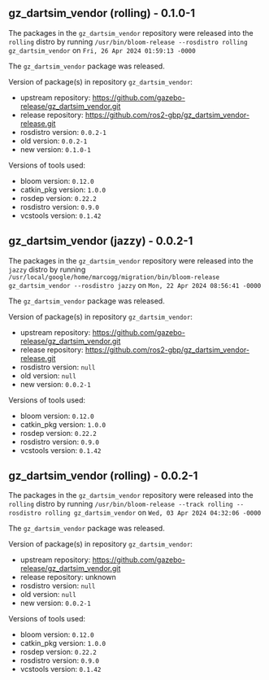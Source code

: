 ## gz_dartsim_vendor (rolling) - 0.1.0-1

The packages in the `gz_dartsim_vendor` repository were released into the `rolling` distro by running `/usr/bin/bloom-release --rosdistro rolling gz_dartsim_vendor` on `Fri, 26 Apr 2024 01:59:13 -0000`

The `gz_dartsim_vendor` package was released.

Version of package(s) in repository `gz_dartsim_vendor`:

- upstream repository: https://github.com/gazebo-release/gz_dartsim_vendor.git
- release repository: https://github.com/ros2-gbp/gz_dartsim_vendor-release.git
- rosdistro version: `0.0.2-1`
- old version: `0.0.2-1`
- new version: `0.1.0-1`

Versions of tools used:

- bloom version: `0.12.0`
- catkin_pkg version: `1.0.0`
- rosdep version: `0.22.2`
- rosdistro version: `0.9.0`
- vcstools version: `0.1.42`


## gz_dartsim_vendor (jazzy) - 0.0.2-1

The packages in the `gz_dartsim_vendor` repository were released into the `jazzy` distro by running `/usr/local/google/home/marcogg/migration/bin/bloom-release gz_dartsim_vendor --rosdistro jazzy` on `Mon, 22 Apr 2024 08:56:41 -0000`

The `gz_dartsim_vendor` package was released.

Version of package(s) in repository `gz_dartsim_vendor`:

- upstream repository: https://github.com/gazebo-release/gz_dartsim_vendor.git
- release repository: https://github.com/ros2-gbp/gz_dartsim_vendor-release.git
- rosdistro version: `null`
- old version: `null`
- new version: `0.0.2-1`

Versions of tools used:

- bloom version: `0.12.0`
- catkin_pkg version: `1.0.0`
- rosdep version: `0.22.2`
- rosdistro version: `0.9.0`
- vcstools version: `0.1.42`


## gz_dartsim_vendor (rolling) - 0.0.2-1

The packages in the `gz_dartsim_vendor` repository were released into the `rolling` distro by running `/usr/bin/bloom-release --track rolling --rosdistro rolling gz_dartsim_vendor` on `Wed, 03 Apr 2024 04:32:06 -0000`

The `gz_dartsim_vendor` package was released.

Version of package(s) in repository `gz_dartsim_vendor`:

- upstream repository: https://github.com/gazebo-release/gz_dartsim_vendor.git
- release repository: unknown
- rosdistro version: `null`
- old version: `null`
- new version: `0.0.2-1`

Versions of tools used:

- bloom version: `0.12.0`
- catkin_pkg version: `1.0.0`
- rosdep version: `0.22.2`
- rosdistro version: `0.9.0`
- vcstools version: `0.1.42`


